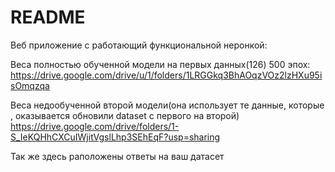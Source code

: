 # README
Веб приложение с работающий функциональной неронкой:



Веса полностью обученной модели на первых данных(126) 500 эпох:
https://drive.google.com/drive/u/1/folders/1LRGGkq3BhAOqzVOz2lzHXu95isOmqzqa


Веса недообученной второй модели(она использует те данные, которые , оказывается обновили dataset с первого на второй)
https://drive.google.com/drive/folders/1-S_IeKQHhCXCuIWjitVgslLhp3SEhEqF?usp=sharing


Так же здесь раположены ответы на ваш датасет
